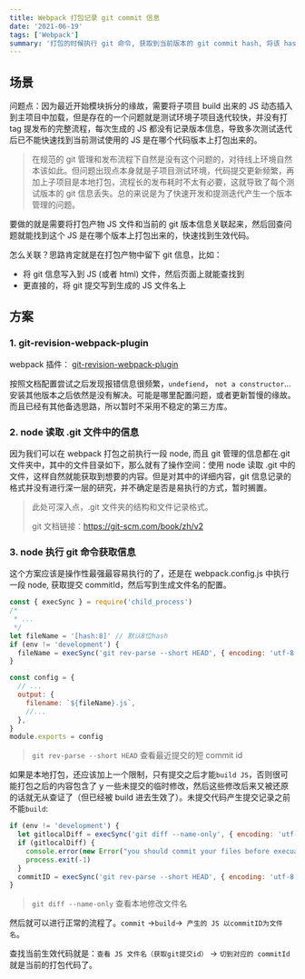```yaml
---
title: Webpack 打包记录 git commit 信息
date: '2021-06-19'
tags: ['Webpack']
summary: '打包的时候执行 git 命令, 获取到当前版本的 git commit hash, 将该 hash 写到文件名里，奇怪的 js 版本的查看方法又增加了'
---
```


## 场景

问题点：因为最近开始模块拆分的缘故，需要将子项目 build 出来的 JS 动态插入到主项目中加载，但是存在的一个问题就是测试环境子项目迭代较快，并没有打 tag 提发布的完整流程，每次生成的 JS 都没有记录版本信息，导致多次测试迭代后已不能快速找到当前测试使用的 JS 是在哪个代码版本上打包出来的。

> 在规范的 git 管理和发布流程下自然是没有这个问题的，对待线上环境自然本该如此。但问题出现点本身就是子项目测试环境，代码提交更新频繁，再加上子项目是本地打包，流程长的发布耗时不太有必要，这就导致了每个测试版本的 git 信息丢失。总的来说是为了快速开发和提测迭代产生一个版本管理的问题。

要做的就是需要将打包产物 JS 文件和当前的 git 版本信息关联起来，然后回查问题就能找到这个 JS 是在哪个版本上打包出来的，快速找到生效代码。

怎么关联？思路肯定就是在打包产物中留下 git 信息，比如：

- 将 git 信息写入到 JS (或者 html) 文件，然后页面上就能查找到
- 更直接的，将 git 提交写到生成的 JS 文件名上

## 方案

### 1. git-revision-webpack-plugin

webpack 插件： <a href="https://github.com/pirelenito/git-revision-webpack-plugin">git-revision-webpack-plugin</a>

按照文档配置尝试之后发现报错信息很频繁，`undefiend`， `not a constructor`...安装其他版本之后依然是没有解决。可能是哪里配置问题，或者更新暂慢的缘故。而且已经有其他备选思路，所以暂时不采用不稳定的第三方库。

### 2. node 读取 .git 文件中的信息

因为我们可以在 webpack 打包之前执行一段 node, 而且 git 管理的信息都在.git 文件夹中，其中的文件目录如下，那么就有了操作空间：使用 node 读取 .git 中的文件，这样自然就能获取到想要的内容。但是对其中的详细内容，git 信息记录的格式并没有进行深一层的研究，并不确定是否是易执行的方式，暂时搁置。

> 此处可深入点，.git 文件夹的结构和文件记录格式。
>
> git 文档链接：<a href="https://git-scm.com/book/zh/v2">https://git-scm.com/book/zh/v2</a>

### 3. node 执行 git 命令获取信息

这个方案应该是操作性最强最容易执行的了，还是在 webpack.config.js 中执行一段 node, 获取提交 commitId，然后写到生成文件名的配置。

```js
const { execSync } = require('child_process')
/*
 * ...
 */
let fileName = '[hash:8]' // 默认8位hash
if (env != 'development') {
  fileName = execSync('git rev-parse --short HEAD', { encoding: 'utf-8' }).replace('\n', '')
}

const config = {
  // ...
  output: {
    filename: `${fileName}.js`,
    //...
  },
}
module.exports = config
```

> `git rev-parse --short HEAD` 查看最近提交的短 commit id

如果是本地打包，还应该加上一个限制，只有提交之后才能`build JS`，否则很可能打包之后的内容包含了 y 一些未提交的临时修改，然后这些修改后来又被还原的话就无从查证了（但已经被 build 进去生效了）。未提交代码产生提交记录之前不能`build`:

```js
if (env != 'development') {
  let gitlocalDiff = execSync('git diff --name-only', { encoding: 'utf-8' }).replace('\n', '')
  if (gitlocalDiff) {
    console.error(new Error("you should commit your files before execuating 'npm run build'"))
    process.exit(-1)
  }
  commitID = execSync('git rev-parse --short HEAD', { encoding: 'utf-8' }).replace('\n', '')
}
```

> `git diff --name-only` 查看本地修改文件名

然后就可以进行正常的流程了。`commit` ->`build`->` 产生的 JS 以commitID为文件名`。

查找当前生效代码就是：`查看 JS 文件名（获取git提交id）` -> `切到对应的 commitId `就是当前的打包代码了。
